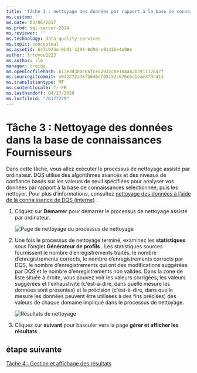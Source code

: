 ```yaml
---
title: 'Tâche 3 : nettoyage des données par rapport à la base de connaissances fournisseurs | Microsoft Docs'
ms.custom: ''
ms.date: 03/06/2017
ms.prod: sql-server-2014
ms.reviewer: ''
ms.technology: data-quality-services
ms.topic: conceptual
ms.assetid: 647c924a-9b91-4294-8d96-e81416e4e90e
author: lrtoyou1223
ms.author: lle
manager: craigg
ms.openlocfilehash: b13e3d30ac0afce5293cc0e104aa2b291112647f
ms.sourcegitcommit: e042272a38fb646df05152c676e5cbeae3f9cd13
ms.translationtype: MT
ms.contentlocale: fr-FR
ms.lasthandoff: 04/27/2020
ms.locfileid: "78177279"
---
```

# <a name="task-3-cleansing-data-against-the-suppliers-knowledge-base"></a>Tâche 3 : Nettoyage des données dans la base de connaissances Fournisseurs
  Dans cette tâche, vous allez exécuter le processus de nettoyage assisté par ordinateur. DQS utilise des algorithmes avancés et des niveaux de confiance basés sur les valeurs de seuil spécifiées pour analyser vos données par rapport à la base de connaissances sélectionnée, puis les nettoyer. Pour plus d’informations, consultez [nettoyage des données à l’aide de la connaissance de DQS (interne)](https://msdn.microsoft.com/library/hh213061.aspx) .

1.  Cliquez sur **Démarrer** pour démarrer le processus de nettoyage assisté par ordinateur.

     ![Page de nettoyage du processus de nettoyage](../../2014/tutorials/media/et-cleansingdataagainstthesupplierkb-01.jpg "Page de nettoyage du processus de nettoyage")

2.  Une fois le processus de nettoyage terminé, examinez les **statistiques** sous l’onglet **Générateur de profils** . Les statistiques sources fournissent le nombre d’enregistrements traités, le nombre d’enregistrements corrects, le nombre d’enregistrements corrects par DQS, le nombre d’enregistrements qui ont des modifications suggérées par DQS et le nombre d’enregistrements non valides. Dans la zone de liste située à droite, vous pouvez voir les valeurs corrigées, les valeurs suggérées et l'exhaustivité (c'est-à-dire, dans quelle mesure les données sont présentes) et la précision (c'est-à-dire, dans quelle mesure les données peuvent être utilisées à des fins précises) des valeurs de chaque domaine impliqué dans le processus de nettoyage.

     ![Résultats de nettoyage](../../2014/tutorials/media/et-cleansingdataagainstthesupplierkb-02.jpg "Résultats de nettoyage")

3.  Cliquez sur **suivant** pour basculer vers la page **gérer et afficher les résultats** .

## <a name="next-step"></a>étape suivante
 [Tâche 4 : Gestion et affichage des résultats](../../2014/tutorials/task-4-manaing-and-viewing-results.md)


